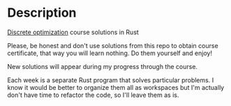 # Description

[Discrete optimization](https://www.coursera.org/learn/discrete-optimization) course solutions in Rust

Please, be honest and don't use solutions from this repo to obtain course certificate, that way you will learn nothing. Do them yourself and enjoy!

New solutions will appear during my progress through the course.

Each week is a separate Rust program that solves particular problems. I know it would be better to organize them all as workspaces but I'm actually don't have time to refactor the code, so I'll leave them as is.

